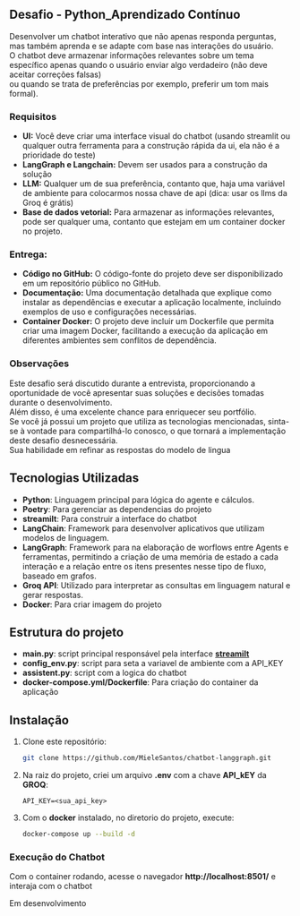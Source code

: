 
## Desafio - Python_Aprendizado Contínuo

Desenvolver um chatbot interativo que não apenas responda perguntas, mas também
aprenda e se adapte com base nas interações do usuário.<br> O chatbot deve armazenar
informações relevantes sobre um tema específico apenas quando o usuário enviar algo
verdadeiro (não deve aceitar correções falsas)<br> ou quando se trata de preferências por
exemplo, preferir um tom mais formal).

### Requisitos
- **UI:** Você deve criar uma interface visual do chatbot (usando streamlit ou qualquer
outra ferramenta para a construção rápida da ui, ela não é a prioridade do teste)
- **LangGraph e Langchain:** Devem ser usados para a construção da solução
- **LLM:** Qualquer um de sua preferência, contanto que, haja uma variável de ambiente
para colocarmos nossa chave de api (dica: usar os llms da Groq é grátis)
- **Base de dados vetorial:** Para armazenar as informações relevantes, pode ser
qualquer uma, contanto que estejam em um container docker no projeto.

### Entrega:
- **Código no GitHub:** O código-fonte do projeto deve ser disponibilizado em um
repositório público no GitHub.
- **Documentação:** Uma documentação detalhada que explique como instalar as
dependências e executar a aplicação localmente, incluindo exemplos de uso e
configurações necessárias.
- **Container Docker:** O projeto deve incluir um Dockerfile que permita criar uma
imagem Docker, facilitando a execução da aplicação em diferentes ambientes sem
conflitos de dependência.

### Observações

Este desafio será discutido durante a entrevista, proporcionando a oportunidade de você
apresentar suas soluções e decisões tomadas durante o desenvolvimento.<br> Além disso, é
uma excelente chance para enriquecer seu portfólio.<br> Se você já possui um projeto que
utiliza as tecnologias mencionadas, sinta-se à vontade para compartilhá-lo conosco, o que
tornará a implementação deste desafio desnecessária.<br>
Sua habilidade em refinar as respostas do modelo de lingua


## Tecnologias Utilizadas

- **Python**: Linguagem principal para lógica do agente e cálculos.
- **Poetry**: Para gerenciar as dependencias do projeto
- **streamilt**: Para construir a interface do chatbot
- **LangChain**: Framework para desenvolver aplicativos que utilizam modelos de linguagem.
- **LangGraph**: Framework para na elaboração de worflows entre Agents e ferramentas, permitindo a criação de uma memória de estado a cada interação e a relação entre os itens presentes nesse tipo de fluxo, baseado em grafos.
- **Groq API**: Utilizado para interpretar as consultas em linguagem natural e gerar respostas.
- **Docker**: Para criar imagem do projeto

## Estrutura do projeto
- **main.py**: script principal responsável pela interface **[streamilt](https://streamlit.io/)**
- **config_env.py**: script para seta a variavel de ambiente com a API_KEY
- **assistent.py**:  script com a logica do chatbot
- **docker-compose.yml/Dockerfile**: Para criação do container da aplicação


## Instalação

1. Clone este repositório:
    ```bash
    git clone https://github.com/MieleSantos/chatbot-langgraph.git
    ```

2. Na raiz do projeto, criei um arquivo **.env**  com a chave **API_kEY** da **GROQ**:
    ```
    API_KEY=<sua_api_key>
    ```
3. Com o **docker** instalado, no diretorio do projeto, execute:
   ```bash
   docker-compose up --build -d
   ```


### Execução do Chatbot

Com o container rodando, acesse o navegador **http://localhost:8501/** e interaja com o chatbot




Em desenvolvimento